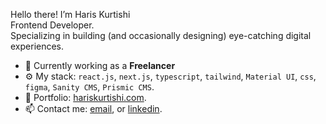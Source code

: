 Hello there! I’m Haris Kurtishi <br> Frontend Developer. <br>Specializing in building (and occasionally designing) eye-catching digital experiences. 




- 🏢 Currently working as a **Freelancer**
- ⚙️ My stack: `react.js`, `next.js`, `typescript`, `tailwind`,  `Material UI`, `css`, `figma`,  `Sanity CMS`,  `Prismic CMS`.
- 💼 Portfolio: [hariskurtishi.com](https://hariskurtishi.com/).
- 📫 Contact me: [email](mailto:hariskurtishii@gmail.com?subject=Hey%20Tashinga%2C%20I%20found%20your%20email%20on%20your%20GitHub...&body=Hey%20Tashinga%2C%0A%0A...),  or [linkedin](https://www.linkedin.com/in/haris-kurtishi-webdev/).
